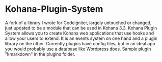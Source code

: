 Kohana-Plugin-System
====================

A fork of a library I wrote for Codeigniter, largely untouched or changed, just updated to be a module that can be used in Kohana 3.3. Kohana Plugin System allows you to create Kohana web applications that use hooks and allow your users to extend. It is an events system on one hand and a plugin library on the other. Currently plugins have config files, but in an ideal app you would probably use a database like Wordpress does.  Sample plugin "kmarkdown" in the plugins folder.
